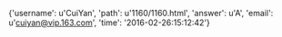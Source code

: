 {'username': u'CuiYan', 'path': u'1160/1160.html', 'answer': u'A', 'email': u'cuiyan@vip.163.com', 'time': '2016-02-26:15:12:42'}